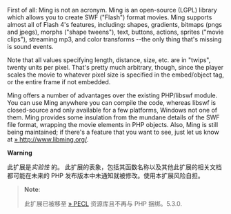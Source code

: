 First of all: Ming is not an acronym. Ming is an open-source (LGPL)
library which allows you to create SWF ("Flash") format movies. Ming
supports almost all of Flash 4's features, including: shapes, gradients,
bitmaps (pngs and jpegs), morphs ("shape tweens"), text, buttons,
actions, sprites ("movie clips"), streaming mp3, and color transforms
--the only thing that's missing is sound events.

Note that all values specifying length, distance, size, etc. are in
"twips", twenty units per pixel. That's pretty much arbitrary, though,
since the player scales the movie to whatever pixel size is specified in
the embed/object tag, or the entire frame if not embedded.

Ming offers a number of advantages over the existing PHP/libswf module.
You can use Ming anywhere you can compile the code, whereas libswf is
closed-source and only available for a few platforms, Windows not one of
them. Ming provides some insulation from the mundane details of the SWF
file format, wrapping the movie elements in PHP objects. Also, Ming is
still being maintained; if there's a feature that you want to see, just
let us know at
<a href="http://www.libming.org/" class="link external">» http://www.libming.org/</a>.

**Warning**

此扩展是*实验性* 的。
此扩展的表象，包括其函数名称以及其他此扩展的相关文档都可能在未来的 PHP
发布版本中未通知就被修改。使用本扩展风险自担。

> **Note**:
>
> 此扩展已被移至
> <a href="https://pecl.php.net/" class="link external">» PECL</a>
> 资源库且不再与 PHP 捆绑。5.3.0.
